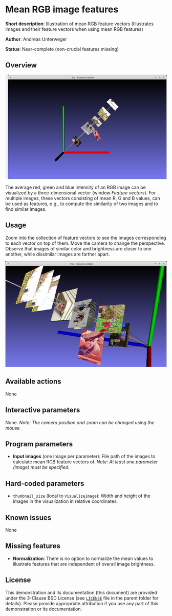 Mean RGB image features
=======================

**Short description**: Illustration of mean RGB feature vectors (Illustrates images and their feature vectors when using mean RGB features)

**Author**: Andreas Unterweger

**Status**: Near-complete (non-crucial features missing)

Overview
--------

![Screenshot](../screenshots/mean_feature.png)

The average red, green and blue intensity of an RGB image can be visualized by a three-dimensional vector (window *Feature vectors*). For multiple images, these vectors consisting of mean R, G and B values, can be used as features, e.g., to compute the similarity of two images and to find similar images.

Usage
-----

Zoom into the collection of feature vectors to see the images corresponding to each vector on top of them. Move the camera to change the perspective. Observe that images of similar color and brightness are closer to one another, while dissimilar images are farther apart.

![Screenshot after zooming in](../screenshots/mean_feature_zoomed.png)

Available actions
-----------------

None

Interactive parameters
----------------------

None. *Note: The camera position and zoom can be changed using the mouse.*

Program parameters
------------------

* **Input images** (one image per parameter): File path of the images to calculate mean RGB feature vectors of. *Note: At least one parameter (image) must be specified.*

Hard-coded parameters
---------------------

* `thumbnail_size` (local to `VisualizeImage`): Width and height of the images in the visualization in relative coordinates.

Known issues
------------

None

Missing features
----------------

* **Normalization**: There is no option to normalize the mean values to illustrate features that are independent of overall image brightness.

License
-------

This demonstration and its documentation (this document) are provided under the 3-Clause BSD License (see [`LICENSE`](../LICENSE) file in the parent folder for details). Please provide appropriate attribution if you use any part of this demonstration or its documentation.
